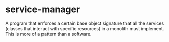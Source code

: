 # service-manager
A program that enforces a certain base object signature that all the services (classes that interact with specific resources) in a monolith must implement. This is more of a pattern than a software.
